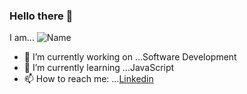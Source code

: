 ### Hello there 👋
I am...
![Name](https://github.com/rishabhgujarati/rishabhgujarati/blob/main/giphy.gif?raw=true)
- 🔭 I’m currently working on ...Software Development
- 🌱 I’m currently learning ...JavaScript
- 📫 How to reach me: ...[Linkedin](https://www.linkedin.com/in/rishabhgujarati/)

